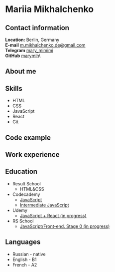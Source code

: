 # Mariia Mikhalchenko
## Contact information
**Location:** Berlin, Germany\
**E-mail** m.mikhalchenko.de@gmail.com\
**Telegram** [mary_mimimi](https://t.me/mary_mimimi)\
**GitHub** [marymih](https://github.com/marymih)\
## About me

## Skills
* HTML
* CSS
* JavaScript
* React
* Git
## Code example
## Work experience
## Education
* Result School
  * HTML&CSS
* Codecademy
  * [JavaScript](https://www.codecademy.com/learn/introduction-to-javascript)
  * [Intermediate JavaScript](https://www.codecademy.com/learn/learn-intermediate-javascript)
* Udemy
  * [JavaScript + React (in progress)](https://www.udemy.com/course/javascript_full/)
* RS School
  * [JavaScript/Front-end. Stage 0 (in progress)](https://rs.school/js-stage0/)
## Languages
* Russian - native
* English - B1
* French - A2
